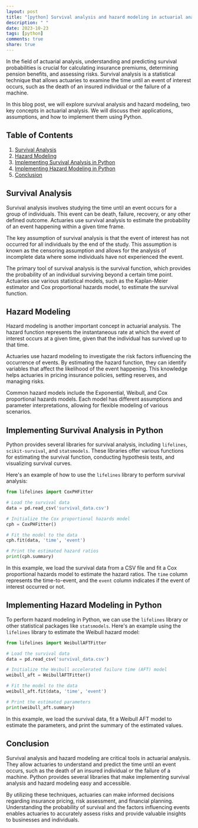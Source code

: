 ```yaml
---
layout: post
title: "[python] Survival analysis and hazard modeling in actuarial analysis"
description: " "
date: 2023-10-23
tags: [python]
comments: true
share: true
---
```


In the field of actuarial analysis, understanding and predicting survival probabilities is crucial for calculating insurance premiums, determining pension benefits, and assessing risks. Survival analysis is a statistical technique that allows actuaries to examine the time until an event of interest occurs, such as the death of an insured individual or the failure of a machine.

In this blog post, we will explore survival analysis and hazard modeling, two key concepts in actuarial analysis. We will discuss their applications, assumptions, and how to implement them using Python.

## Table of Contents
1. [Survival Analysis](#survival-analysis)
2. [Hazard Modeling](#hazard-modeling)
3. [Implementing Survival Analysis in Python](#implementing-survival-analysis-in-python)
4. [Implementing Hazard Modeling in Python](#implementing-hazard-modeling-in-python)
5. [Conclusion](#conclusion)

## Survival Analysis
Survival analysis involves studying the time until an event occurs for a group of individuals. This event can be death, failure, recovery, or any other defined outcome. Actuaries use survival analysis to estimate the probability of an event happening within a given time frame.

The key assumption of survival analysis is that the event of interest has not occurred for all individuals by the end of the study. This assumption is known as the censoring assumption and allows for the analysis of incomplete data where some individuals have not experienced the event.

The primary tool of survival analysis is the survival function, which provides the probability of an individual surviving beyond a certain time point. Actuaries use various statistical models, such as the Kaplan-Meier estimator and Cox proportional hazards model, to estimate the survival function.

## Hazard Modeling
Hazard modeling is another important concept in actuarial analysis. The hazard function represents the instantaneous rate at which the event of interest occurs at a given time, given that the individual has survived up to that time.

Actuaries use hazard modeling to investigate the risk factors influencing the occurrence of events. By estimating the hazard function, they can identify variables that affect the likelihood of the event happening. This knowledge helps actuaries in pricing insurance policies, setting reserves, and managing risks.

Common hazard models include the Exponential, Weibull, and Cox proportional hazards models. Each model has different assumptions and parameter interpretations, allowing for flexible modeling of various scenarios.

## Implementing Survival Analysis in Python
Python provides several libraries for survival analysis, including `lifelines`, `scikit-survival`, and `statsmodels`. These libraries offer various functions for estimating the survival function, conducting hypothesis tests, and visualizing survival curves.

Here's an example of how to use the `lifelines` library to perform survival analysis:

```python
from lifelines import CoxPHFitter

# Load the survival data
data = pd.read_csv('survival_data.csv')

# Initialize the Cox proportional hazards model
cph = CoxPHFitter()

# Fit the model to the data
cph.fit(data, 'time', 'event')

# Print the estimated hazard ratios
print(cph.summary)
```

In this example, we load the survival data from a CSV file and fit a Cox proportional hazards model to estimate the hazard ratios. The `time` column represents the time-to-event, and the `event` column indicates if the event of interest occurred or not.

## Implementing Hazard Modeling in Python
To perform hazard modeling in Python, we can use the `lifelines` library or other statistical packages like `statsmodels`. Here's an example using the `lifelines` library to estimate the Weibull hazard model:

```python
from lifelines import WeibullAFTFitter

# Load the survival data
data = pd.read_csv('survival_data.csv')

# Initialize the Weibull accelerated failure time (AFT) model
weibull_aft = WeibullAFTFitter()

# Fit the model to the data
weibull_aft.fit(data, 'time', 'event')

# Print the estimated parameters
print(weibull_aft.summary)
```

In this example, we load the survival data, fit a Weibull AFT model to estimate the parameters, and print the summary of the estimated values.

## Conclusion
Survival analysis and hazard modeling are critical tools in actuarial analysis. They allow actuaries to understand and predict the time until an event occurs, such as the death of an insured individual or the failure of a machine. Python provides several libraries that make implementing survival analysis and hazard modeling easy and accessible.

By utilizing these techniques, actuaries can make informed decisions regarding insurance pricing, risk assessment, and financial planning. Understanding the probability of survival and the factors influencing events enables actuaries to accurately assess risks and provide valuable insights to businesses and individuals.